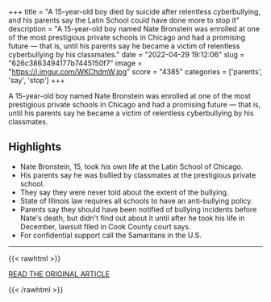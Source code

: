 +++
title = "A 15-year-old boy died by suicide after relentless cyberbullying, and his parents say the Latin School could have done more to stop it"
description = "A 15-year-old boy named Nate Bronstein was enrolled at one of the most prestigious private schools in Chicago and had a promising future — that is, until his parents say he became a victim of relentless cyberbullying by his classmates."
date = "2022-04-29 19:12:06"
slug = "626c3863494177b7445150f7"
image = "https://i.imgur.com/WKChdmW.jpg"
score = "4385"
categories = ['parents', 'say', 'stop']
+++

A 15-year-old boy named Nate Bronstein was enrolled at one of the most prestigious private schools in Chicago and had a promising future — that is, until his parents say he became a victim of relentless cyberbullying by his classmates.

## Highlights

- Nate Bronstein, 15, took his own life at the Latin School of Chicago.
- His parents say he was bullied by classmates at the prestigious private school.
- They say they were never told about the extent of the bullying.
- State of Illinois law requires all schools to have an anti-bullying policy.
- Parents say they should have been notified of bullying incidents before Nate's death, but didn't find out about it until after he took his life in December, lawsuit filed in Cook County court says.
- For confidential support call the Samaritans in the U.S.

---

{{< rawhtml >}}
  <p class="article-category">
    <a target="_blank" href="https://www.cbsnews.com/amp/chicago/news/15-year-old-boy-cyberbullying-suicide-latin-school-chicago-lawsuit/">READ THE ORIGINAL ARTICLE</a>
  </p>
{{< /rawhtml >}}
